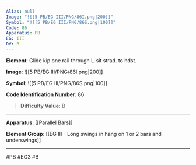 ```yaml
---
Alias: null
Image: "![[5 PB/EG III/PNG/86I.png|200]]"
Symbol: "![[5 PB/EG III/PNG/86S.png|100]]"
Code: 86
Apparatus: PB
EG: III
DV: B
---
```

**Element**: Glide kip one rail through L-sit strad. to hdst.

**Image**:
![[5 PB/EG III/PNG/86I.png|200]]

**Symbol**:
![[5 PB/EG III/PNG/86S.png|100]]

**Code Identification Number**: 86

>**Difficulty Value**: B

___
**Apparatus**: [[Parallel Bars]]

**Element Group**: [[EG III - Long swings in hang on 1 or 2 bars and underswings]]
___
#PB #EG3 #B
